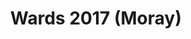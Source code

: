 ---
schema: default
title: Wards 2017 (Moray)
organization: Moray Council
notes: Wards 2017 (Moray) (OS Boundary Line Open Data)
resources:

  - name: Wards 2017 (Moray) FEATURE LAYER
  - url: 
  - format: FEATURE LAYER

license: 
category:

  - Open Data

  - boundaries


  - 

maintainer: Tim Wisniewski
maintainer_email: tim@timwis.com
---
